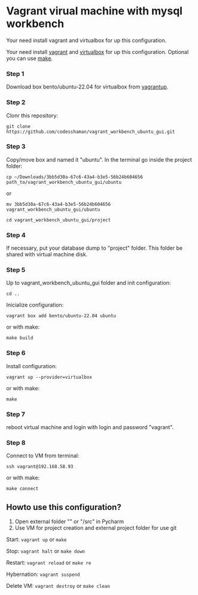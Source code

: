 # Vagrant virual machine with mysql workbench

Your need install vagrant and virtualbox for up this configuration.

Your need install [vagrant](https://github.com/hashicorp/vagrant-installers/releases/tag/v2.3.4.dev%2Bmain "vagrant") and  [virtualbox](https://www.virtualbox.org/ "virtualbox") for up this configuration. Optional you can use [make](https://www.gnu.org/software/make/ "make").

### Step 1

Download box bento/ubuntu-22.04 for virtualbox from [vagrantup](https://app.vagrantup.com/bento/boxes/ubuntu-22.04 "vagrantup").

### Step 2

Clonr this repository: 

``git clone https://github.com/codesshaman/vagrant_workbench_ubuntu_gui.git``

### Step 3

Copy/move box and named it "ubuntu". In the terminal go inside the project folder:

``cp ~/Downloads/3bb5d30a-67c6-43a4-b3e5-56b24b604656 path_to/vagrant_workbench_ubuntu_gui/ubuntu``

or

``mv 3bb5d30a-67c6-43a4-b3e5-56b24b604656 vagrant_workbench_ubuntu_gui/ubuntu``

``cd vagrant_workbench_ubuntu_gui/project``

### Step 4

If necessary, put your database dump to "project" folder. This folder be shared with virtual machine disk.

### Step 5

Up to vagrant_workbench_ubuntu_gui folder and init configuration:

``cd ..``

Inicialize configuration:

``vagrant box add bento/ubuntu-22.04 ubuntu``

or with make:

``make build``

### Step 6

Install configuration:

``vagrant up --provider=virtualbox``

or with make:

``make``

### Step 7

reboot virtual machine and login with login and password "vagrant".

### Step 8

Connect to VM from terminal:

``ssh vagrant@192.168.58.93``

or with make:

``make connect``

## Howto use this configuration?

1. Open external folder "<myproject>" or "<myproject>/src" in Pycharm
2. Use VM for project creation and external project folder for use git

Start: ``vagrant up`` or ``make``

Stop: ``vagrant halt`` or ``make down``

Restart: ``vagrant reload`` or ``make re``

Hybernation: ``vagrant suspend``

Delete VM: ``vagrant destroy`` or ``make clean``

